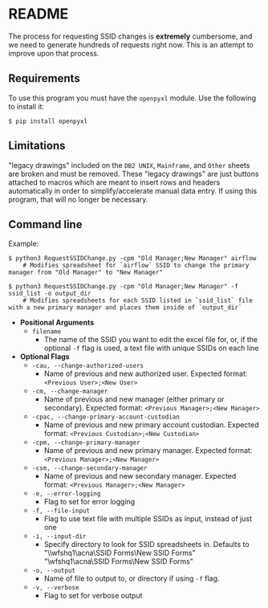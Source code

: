 # README
The process for requesting SSID changes is **extremely** cumbersome, and we need to generate hundreds of requests right now. This is an attempt to improve upon that process.

## Requirements
To use this program you must have the `openpyxl` module. Use the following to install it:
```
$ pip install openpyxl
```

## Limitations
"legacy drawings" included on the `DB2 UNIX`, `Mainframe`, and `Other` sheets are broken and must be removed. These "legacy drawings" are just buttons attached to macros which are meant to insert rows and headers automatically in order to simplify/accelerate manual data entry. If using this program, that will no longer be necessary.

## Command line
Example:
```
$ python3 RequestSSIDChange.py -cpm "Old Manager;New Manager" airflow
    # Modifies spreadsheet for `airflow` SSID to change the primary manager from "Old Manager" to "New Manager"

$ python3 RequestSSIDChange.py -cpm "Old Manager;New Manager" -f ssid_list -o output_dir
    # Modifies spreadsheets for each SSID listed in `ssid_list` file with a new primary manager and places them inside of `output_dir`
```

* **Positional Arguments**
    * `filename`
        * The name of the SSID you want to edit the excel file for, or, if the optional `-f` flag is used, a text file with unique SSIDs on each line
* **Optional Flags**
    * `-cau, --change-authorized-users`
        * Name of previous and new authorized user. Expected format: `<Previous User>;<New User>`
    * `-cm, --change-manager`
        * Name of previous and new manager (either primary or secondary). Expected format: `<Previous Manager>;<New Manager>`
    * `-cpac, --change-primary-account-custodian`
        * Name of previous and new primary account custodian. Expected format: `<Previous Custodian>;<New Custodian>`
    * `-cpm, --change-primary-manager`
        * Name of previous and new primary manager. Expected format: `<Previous Manager>;<New Manager>`
    * `-csm, --change-secondary-manager`
        * Name of previous and new secondary manager. Expected format: `<Previous Manager>;<New Manager>`
    * `-e, --error-logging`
        * Flag to set for error logging
    * `-f, --file-input`
        * Flag to use text file with multiple SSIDs as input, instead of just one
    * `-i, --input-dir`
        * Specify directory to look for SSID spreadsheets in. Defaults to "\\\\wfshq1\\acna\\SSID Forms\\New SSID Forms"
        "\\wfshq1\acna\SSID Forms\New SSID Forms"
    * `-o, --output`
        * Name of file to output to, or directory if using `-f` flag.
    * `-v, --verbose`
        * Flag to set for verbose output